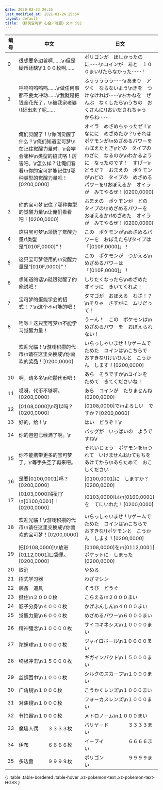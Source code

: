 ```yaml
---
date: 2020-02-23 20:56
last_modified_at: 2021-01-24 15:54
layout: default
title: 《精灵宝可梦 心金／魂银》文本 502
---
```

| 编号 | 中文 | 日文 |
| ---- | ---- | ---- |
| 0 | 很想要多边兽啊……\n但是硬币还缺\f１００枚啊…… | ポリゴンが　ほしかったのに⋯⋯\nコインが　あと　１００まい\fたらなかった⋯⋯！ |
| 1 | 呼呜呜呜呜呜……\r做任何事都不要太冲动……\r我就是把钱全花光了，\n被我家老婆\f赶出来了呢…… | ふううううう⋯⋯\rあまり　アツく　ならないよう\nきを　つけなければ⋯⋯\rおかねを　ぜんぶ　なくしたら\nうちの　おくさんに\fおいだされちゃう　からね⋯⋯ |
| 2 | 俺们觉醒了！\r你问觉醒了什么？\r俺们知道宝可梦\n在记住觉醒力量时，\r会学会哪种\n类型的招式咯！厉害吧。\r怎么样？让俺们看看\n你的宝可梦能记住\f哪种类型的觉醒力量吧！[0200,0000] | オイラ　めざめちゃったぜ！\rなにに　めざめたか？\rそれは　ポケモンが\nめざめるパワ－を　おぼえたとき\rどの　タイプの　わざに　なるのか\nわかるように　なったのです！　すげ－\rどうだ？　おまえの　ポケモンが\nどの　タイプの　めざめるパワ－を\fおぼえるか　オイラが　みてやるぜ！[0200,0000] |
| 3 | 你的宝可梦记住了哪种类型的觉醒力量\n让俺们看看吧！[0200,0000] | おまえの　ポケモンが　どの　タイプの\nめざめるパワ－を　おぼえるか\fめざめた　オイラが　みてやるぜ！[0200,0000] |
| 4 | 这只宝可梦\n领悟了觉醒力量\f类型是“[010F,0000]”！ | この　ポケモンが\nめざめるパワ－を　おぼえたら\fタイプは　「[010F,0000]」！ |
| 5 | 这只宝可梦使用的\n觉醒力量是“[010F,0000]”！ | この　ポケモンが　つかえる\nめざめるパワ－は　「[010F,0000]」！ |
| 6 | 想知道的话\n就跟觉醒了的俺说吧！ | しりたくなったら\nめざめた　オイラに　きいてくれよ！ |
| 7 | 宝可梦的蛋能学会的招式！？\n这个不可能的吧！ | タマゴが　おぼえる　わざ！？\nそりゃ　さすがに　ムリだって！ |
| 8 | 唔嗯！这只宝可梦\n不能学习觉醒力量！ | う－ん！　この　ポケモンは\nめざめるパワ－を　おぼえられない！ |
| 9 | 欢迎光临！\r游戏积攒的代币\n请在这里兑换成\f你喜欢的奖品！[0200,0000] | いらっしゃいませ！\rゲ－ムで　ためた　コインは\nこちらで　おすきな\fけいひんと　こうかん　します！[0200,0000] |
| 10 | 啊，请多多\n积攒代币吧！ | あら　そうですか\nコインを　ためて　きてくださいね！ |
| 11 | 哎呀，代币不够啊。[0200,0000] | あら　コインが　たりませんね[0200,0000] |
| 12 | [0108,0000]\n可以吗？[0200,0000] | [0108,0000]で\nよろしい　ですか？[0200,0000] |
| 13 | 好的，给！\r | はい　どうぞ！\r |
| 14 | 你的包包已经满了啊。\r | バッグが　いっぱいの　ようですね\r |
| 15 | 你不能携带更多的宝可梦了。\r等手头空了再来吧。 | それいじょう　ポケモンを\nつれて　いけませんね\rてもちを　あけてから\nあらためて　おこしください |
| 16 | 是要[0100,0001]吗？[0200,0000] | [0100,0001]に　しますか？[0200,0000] |
| 17 | [0103,0000]得到了\n[0100,0001]！[0200,0000] | [0103,0000]は\n[0100,0001]を　てにいれた！[0200,0000] |
| 18 | 欢迎光临！\r游戏积攒的代币\n请在这里交换成\f你喜欢的宝可梦！[0200,0000] | いらっしゃいませ！\rゲ－ムで　ためた　コインは\nこちらで　おすきな\fポケモンと　こうかん　します！[0200,0000] |
| 19 | 把[0108,0000]\n放进[0112,0001]口袋里。[0200,0000] | [0108,0000]を\n[0112,0001]ポケットに　しまった[0200,0000] |
| 20 | 取消 | やめる |
| 21 | 招式学习器 | わざマシン |
| 22 | 装备　道具 | そうび　どうぐ |
| 23 | 挺住\n２０００枚 | こらえる\n２０００まい |
| 24 | 影子分身\n４０００枚 | かげぶんしん\n４０００まい |
| 25 | 觉醒力量\n６０００枚 | めざめるパワ－\n６０００まい |
| 26 | 精神强念\n１００００枚 | サイコキネシス\n１００００まい |
| 27 | 陀螺球\n１００００枚 | ジャイロボ－ル\n１００００まい |
| 28 | 终极冲击\n１５０００枚 | ギガインパクト\n１５０００まい |
| 29 | 丝绸围巾\n１０００枚 | シルクのスカ－フ\n１０００まい |
| 30 | 广角镜\n１０００枚 | こうかくレンズ\n１０００まい |
| 31 | 对焦镜\n１０００枚 | フォ－カスレンズ\n１０００まい |
| 32 | 节拍器\n１０００枚 | メトロノ－ム\n１０００まい |
| 33 | 魔墙人偶　　３３３３枚 | バリヤ－ド　　　　３３３３まい |
| 34 | 伊布　　　　６６６６枚 | イ－ブイ　　　　　６６６６まい |
| 35 | 多边兽　　　９９９９枚 | ポリゴン　　　　　９９９９まい |
{: .table .table-bordered .table-hover .xz-pokemon-text .xz-pokemon-text-HGSS }